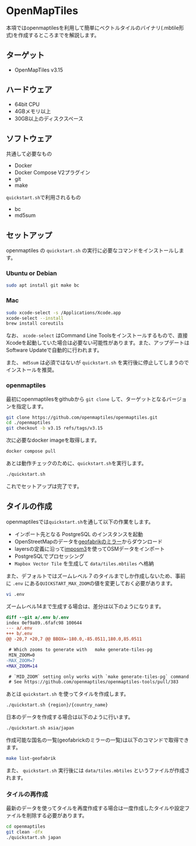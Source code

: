 # OpenMapTiles

本項ではopenmaptilesを利用して簡単にベクトルタイルのバイナリ(.mbtile形式)を作成するところまでを解説します。

## ターゲット

- OpenMapTiles v3.15

## ハードウェア

- 64bit CPU
- 4GBメモリ以上
- 30GB以上のディスクスペース

## ソフトウェア

共通して必要なもの

- Docker
- Docker Compose V2プラグイン
- git
- make

`quickstart.sh`で利用されるもの

- bc
- md5sum

## セットアップ

openmaptiles の `quickstart.sh` の実行に必要なコマンドをインストールします。

### Ubuntu or Debian

```bash
sudo apt install git make bc
```

### Mac

```bash
sudo xcode-select -s /Applications/Xcode.app
xcode-select --install
brew install coreutils
```

なお、 `xcode-select` はCommand Line Toolsをインストールするもので、直接Xcodeを起動していた場合は必要ない可能性があります。また、アップデートはSoftware Updateで自動的に行われます。

また、 `md5sum` は必須ではないが `quickstart.sh` を実行後に停止してしまうのでインストールを推奨。

### openmaptiles

最初にopenmaptilesをgithubから `git clone` して、ターゲットとなるバージョンを指定します。

```bash
git clone https://github.com/openmaptiles/openmaptiles.git
cd ./openmaptiles
git checkout -b v3.15 refs/tags/v3.15
```

次に必要なdocker imageを取得します。

```bash
docker compose pull
```

あとは動作チェックのために、`quickstart.sh`を実行します。

```bash
./quickstart.sh
```

これでセットアップは完了です。

## タイルの作成

openmaptilesでは`quickstart.sh`を通して以下の作業をします。

- インポート先となる PostgreSQL のインスタンスを起動
- OpenStreetMapのデータを[geofabrikのミラー](http://download.geofabrik.de)からダウンロード
- layersの定義に沿って[imposm3](https://github.com/omniscale/imposm3)を使ってOSMデータをインポート
- PostgreSQLでプロセッシング
- `Mapbox Vector Tile` を生成して `data/tiles.mbtiles` へ格納

また、デフォルトではズームレベル 7 のタイルまでしか作成しないため、事前に `.env` にある`QUICKSTART_MAX_ZOOM`の値を変更しておく必要があります。

```bash
vi .env
```

ズームレベル14まで生成する場合は、差分は以下のようになります。

```diff
diff --git a/.env b/.env
index 0ef9a89..6fafc98 100644
--- a/.env
+++ b/.env
@@ -20,7 +20,7 @@ BBOX=-180.0,-85.0511,180.0,85.0511

 # Which zooms to generate with   make generate-tiles-pg
 MIN_ZOOM=0
-MAX_ZOOM=7
+MAX_ZOOM=14

 # `MID_ZOOM` setting only works with `make generate-tiles-pg` command.  Make sure MID_ZOOM < MAX_ZOOM.
 # See https://github.com/openmaptiles/openmaptiles-tools/pull/383
```

あとは `quickstart.sh` を使ってタイルを作成します。

```bash
./quickstart.sh {region}/{country_name}
```

日本のデータを作成する場合は以下のように行います。

```bash
./quickstart.sh asia/japan
```

作成可能な国名の一覧(geofabrickのミラーの一覧)は以下のコマンドで取得できます。

```bash
make list-geofabrik
```

また、 `quickstart.sh` 実行後には `data/tiles.mbtiles` というファイルが作成されます。

### タイルの再作成

最新のデータを使ってタイルを再度作成する場合は一度作成したタイルや設定ファイルを削除する必要があります。

```bash
cd openmaptiles
git clean -dfx
./quickstart.sh japan
```
